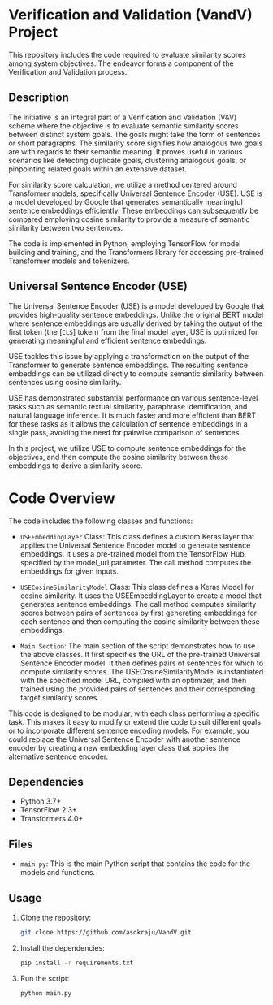 # Verification and Validation (VandV) Project

This repository includes the code required to evaluate similarity scores among system objectives. The endeavor forms a component of the Verification and Validation process.

## Description

The initiative is an integral part of a Verification and Validation (V&V) scheme where the objective is to evaluate semantic similarity scores between distinct system goals. The goals might take the form of sentences or short paragraphs. The similarity score signifies how analogous two goals are with regards to their semantic meaning. It proves useful in various scenarios like detecting duplicate goals, clustering analogous goals, or pinpointing related goals within an extensive dataset.

For similarity score calculation, we utilize a method centered around Transformer models, specifically Universal Sentence Encoder (USE). USE is a model developed by Google that generates semantically meaningful sentence embeddings efficiently. These embeddings can subsequently be compared employing cosine similarity to provide a measure of semantic similarity between two sentences.

The code is implemented in Python, employing TensorFlow for model building and training, and the Transformers library for accessing pre-trained Transformer models and tokenizers.

## Universal Sentence Encoder (USE)

The Universal Sentence Encoder (USE) is a model developed by Google that provides high-quality sentence embeddings. Unlike the original BERT model where sentence embeddings are usually derived by taking the output of the first token (the [`CLS`] token) from the final model layer, USE is optimized for generating meaningful and efficient sentence embeddings.

USE tackles this issue by applying a transformation on the output of the Transformer to generate sentence embeddings. The resulting sentence embeddings can be utilized directly to compute semantic similarity between sentences using cosine similarity.

USE has demonstrated substantial performance on various sentence-level tasks such as semantic textual similarity, paraphrase identification, and natural language inference. It is much faster and more efficient than BERT for these tasks as it allows the calculation of sentence embeddings in a single pass, avoiding the need for pairwise comparison of sentences.

In this project, we utilize USE to compute sentence embeddings for the objectives, and then compute the cosine similarity between these embeddings to derive a similarity score.

# Code Overview

The code includes the following classes and functions:

- `USEEmbeddingLayer` Class: This class defines a custom Keras layer that applies the Universal Sentence Encoder model to generate sentence embeddings. It uses a pre-trained model from the TensorFlow Hub, specified by the model_url parameter. The call method computes the embeddings for given inputs.

- `USECosineSimilarityModel` Class: This class defines a Keras Model for cosine similarity. It uses the USEEmbeddingLayer to create a model that generates sentence embeddings. The call method computes similarity scores between pairs of sentences by first generating embeddings for each sentence and then computing the cosine similarity between these embeddings.

- `Main Section`: The main section of the script demonstrates how to use the above classes. It first specifies the URL of the pre-trained Universal Sentence Encoder model. It then defines pairs of sentences for which to compute similarity scores. The USECosineSimilarityModel is instantiated with the specified model URL, compiled with an optimizer, and then trained using the provided pairs of sentences and their corresponding target similarity scores.

This code is designed to be modular, with each class performing a specific task. This makes it easy to modify or extend the code to suit different goals or to incorporate different sentence encoding models. For example, you could replace the Universal Sentence Encoder with another sentence encoder by creating a new embedding layer class that applies the alternative sentence encoder.

## Dependencies

- Python 3.7+
- TensorFlow 2.3+
- Transformers 4.0+

## Files

- `main.py`: This is the main Python script that contains the code for the models and functions.

## Usage

1. Clone the repository:

    ```bash
    git clone https://github.com/asokraju/VandV.git
    ```


2.  Install the dependencies:
    ```bash
    pip install -r requirements.txt
    ```

3. Run the script:
    ```bash
    python main.py
    ```
